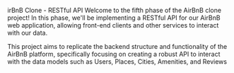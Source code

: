 irBnB Clone - RESTful API
Welcome to the fifth phase of the AirBnB clone project! In this phase, we'll be implementing a RESTful API for our AirBnB web application, allowing front-end clients and other services to interact with our data.

This project aims to replicate the backend structure and functionality of the AirBnB platform, specifically focusing on creating a robust API to interact with the data models such as Users, Places, Cities, Amenities, and Reviews
